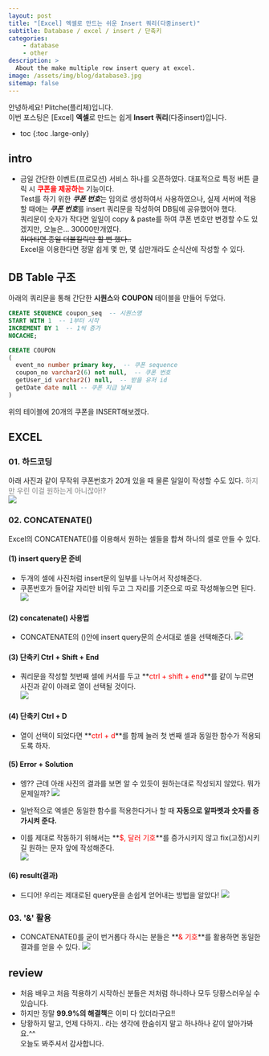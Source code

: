 ```yaml
---
layout: post
title: "[Excel] 엑셀로 만드는 쉬운 Insert 쿼리(다중insert)"
subtitle: Database / excel / insert / 단축키
categories:
    - database
    - other
description: >
  About the make multiple row insert query at excel.
image: /assets/img/blog/database3.jpg
sitemap: false
---
```


안녕하세요! Plitche(플리체)입니다.  
이번 포스팅은 [Excel] **엑셀**로 만드는 쉽게 **Insert 쿼리**(다중insert)입니다.

* toc
{:toc .large-only}

## intro
* 금일 간단한 이벤트(프로모션) 서비스 하나를 오픈하였다. 대표적으로 특정 버튼 클릭 시 **<font color="red">쿠폰을 제공하는</font>** 기능이다.  
Test를 하기 위한 ***쿠폰 번호***는 임의로 생성하여서 사용하였으나, 실제 서버에 적용할 때에는 ***쿠폰 번호***를 insert 쿼리문을 작성하여 DB팀에 공유했어야 했다.  
쿼리문이 숫자가 작다면 일일이 copy & paste를 하여 쿠폰 번호만 변경할 수도 있겠지만, 오늘은... 30000만개였다.  
~~하마타면 종일 더블킬릭만 할 뻔 했다..~~  
Excel을 이용한다면 정말 쉽게 몇 만, 몇 십만개라도 순식산에 작성할 수 있다.  

## DB Table 구조
아래의 쿼리문을 통해 간단한 **시퀀스**와 **COUPON** 테이블을 만들어 두었다.
```sql
CREATE SEQUENCE coupon_seq  -- 시퀀스명
START WITH 1  -- 1부터 시작
INCREMENT BY 1  -- 1씩 증가
NOCACHE;
```
```sql
CREATE COUPON
(
  event_no number primary key,  -- 쿠폰 sequence
  coupon_no varchar2(6) not null,  -- 쿠폰 번호
  getUser_id varchar2() null,  -- 받을 유저 id
  getDate date null -- 쿠폰 지급 날짜
)
```
위의 테이블에 20개의 쿠폰을 INSERT해보겠다.

## EXCEL
### 01. 하드코딩
아래 사진과 같이 무작위 쿠폰번호가 20개 있을 때 물론 일일이 작성할 수도 있다.
<font color="gray">하지만 우린 이걸 원하는게 아니잖아!?</font>  
![](/assets/post/database/20210329/07.JPG)  

### 02. CONCATENATE()
Excel의 CONCATENATE()를 이용해서 원하는 셀들을 합쳐 하나의 셀로 만들 수 있다.
#### (1) insert query문 준비
* 두개의 셀에 사진처럼 insert문의 일부를 나누어서 작성해준다.  
* 쿠폰번호가 들어갈 자리만 비워 두고 그 자리를 기준으로 따로 작성해놓으면 된다.
![](/assets/post/database/20210329/02.JPG)  

#### (2) concatenate() 사용법
* CONCATENATE의 ()안에 insert query문의 순서대로 셀을 선택해준다.
![](/assets/post/database/20210329/03.JPG)  

#### (3) 단축키 Ctrl + Shift + End
* 쿼리문을 작성할 첫번째 셀에 커서를 두고 **<font color="red">ctrl + shift + end</font>**를 같이 누르면 사진과 같이 아래로 열이 선택될 것이다.  
![](/assets/post/database/20210329/04.JPG)  

#### (4) 단축키 Ctrl + D
* 열이 선택이 되었다면 **<font color="red">ctrl + d</font>**를 함께 눌러 첫 번째 셀과 동일한 함수가 적용되도록 하자.

#### (5) Error + Solution
* 엥?? 근데 아래 사진의 결과를 보면 알 수 있듯이 원하는대로 작성되지 않았다. 뭐가 문제일까?
![](/assets/post/database/20210329/05.JPG)  

* 일반적으로 엑셀은 동일한 함수를 적용한다거나 할 때 **자동으로 알파벳과 숫자를 증가시켜 준다.**
* 이를 제대로 작동하기 위해서는 **<font color="red">$, 달러 기호</font>**를 증가시키지 않고 fix(고정)시키길 원하는 문자 앞에 작성해준다.  
![](/assets/post/database/20210329/06.JPG)  

#### (6) result(결과)
* 드디어! 우리는 제대로된 query문을 손쉽게 얻어내는 방법을 알았다!
![](/assets/post/database/20210329/07.JPG)  

### 03. '&' 활용
* CONCATENATE()를 굳이 번거롭다 하시는 분들은 **<font color="red">& 기호</font>**를 활용하면 동일한 결과를 얻을 수 있다.
![](/assets/post/database/20210329/08.JPG)  

## review
* 처음 배우고 처음 적용하기 시작하신 분들은 저처럼 하나하나 모두 당황스러우실 수 있습니다.
* 하지만 정말 **99.9%의 해결책**은 이미 다 있더라구요!!
* 당황하지 말고, 언제 다하지.. 라는 생각에 한숨쉬지 말고 하나하나 같이 알아가봐요.^^  
오늘도 봐주셔서 감사합니다.

